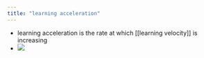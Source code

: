 ```yaml
---
title: "learning acceleration"
---
```


- learning acceleration is the rate at which [[learning velocity]] is increasing<span id='pZIhdaIU2'/>
- ![](https://firebasestorage.googleapis.com/v0/b/firescript-577a2.appspot.com/o/imgs%2Fapp%2FLearn2020zettelkasten%2FWlI9fKvhGG?alt=media&token=61449c23-95f9-4ead-8ecb-b161b4810841)<span id='XOOqi-uXX'/>
